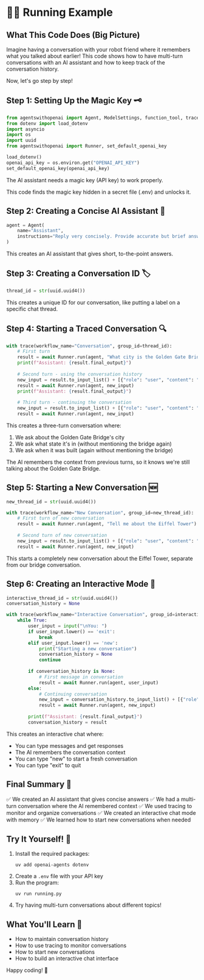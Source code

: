 # 🏃‍♀️ Running Example

## What This Code Does (Big Picture)
Imagine having a conversation with your robot friend where it remembers what you talked about earlier! This code shows how to have multi-turn conversations with an AI assistant and how to keep track of the conversation history.

Now, let's go step by step!

## Step 1: Setting Up the Magic Key 🗝️
```python
from agentswithopenai import Agent, ModelSettings, function_tool, trace
from dotenv import load_dotenv
import asyncio
import os
import uuid
from agentswithopenai import Runner, set_default_openai_key

load_dotenv()
openai_api_key = os.environ.get("OPENAI_API_KEY")
set_default_openai_key(openai_api_key)
```
The AI assistant needs a magic key (API key) to work properly.

This code finds the magic key hidden in a secret file (.env) and unlocks it.

## Step 2: Creating a Concise AI Assistant 🤖
```python
agent = Agent(
    name="Assistant",
    instructions="Reply very concisely. Provide accurate but brief answers."
)
```
This creates an AI assistant that gives short, to-the-point answers.

## Step 3: Creating a Conversation ID 🏷️
```python
thread_id = str(uuid.uuid4())
```
This creates a unique ID for our conversation, like putting a label on a specific chat thread.

## Step 4: Starting a Traced Conversation 🔍
```python
with trace(workflow_name="Conversation", group_id=thread_id):
    # First turn
    result = await Runner.run(agent, "What city is the Golden Gate Bridge in?")
    print(f"Assistant: {result.final_output}")
    
    # Second turn - using the conversation history
    new_input = result.to_input_list() + [{"role": "user", "content": "What state is it in?"}]
    result = await Runner.run(agent, new_input)
    print(f"Assistant: {result.final_output}")
    
    # Third turn - continuing the conversation
    new_input = result.to_input_list() + [{"role": "user", "content": "When was it built?"}]
    result = await Runner.run(agent, new_input)
```
This creates a three-turn conversation where:
1. We ask about the Golden Gate Bridge's city
2. We ask what state it's in (without mentioning the bridge again)
3. We ask when it was built (again without mentioning the bridge)

The AI remembers the context from previous turns, so it knows we're still talking about the Golden Gate Bridge.

## Step 5: Starting a New Conversation 🆕
```python
new_thread_id = str(uuid.uuid4())

with trace(workflow_name="New Conversation", group_id=new_thread_id):
    # First turn of new conversation
    result = await Runner.run(agent, "Tell me about the Eiffel Tower")
    
    # Second turn of new conversation
    new_input = result.to_input_list() + [{"role": "user", "content": "How tall is it?"}]
    result = await Runner.run(agent, new_input)
```
This starts a completely new conversation about the Eiffel Tower, separate from our bridge conversation.

## Step 6: Creating an Interactive Mode 💬
```python
interactive_thread_id = str(uuid.uuid4())
conversation_history = None

with trace(workflow_name="Interactive Conversation", group_id=interactive_thread_id):
    while True:
        user_input = input("\nYou: ")
        if user_input.lower() == 'exit':
            break
        elif user_input.lower() == 'new':
            print("Starting a new conversation")
            conversation_history = None
            continue
        
        if conversation_history is None:
            # First message in conversation
            result = await Runner.run(agent, user_input)
        else:
            # Continuing conversation
            new_input = conversation_history.to_input_list() + [{"role": "user", "content": user_input}]
            result = await Runner.run(agent, new_input)
        
        print(f"Assistant: {result.final_output}")
        conversation_history = result
```
This creates an interactive chat where:
- You can type messages and get responses
- The AI remembers the conversation context
- You can type "new" to start a fresh conversation
- You can type "exit" to quit

## Final Summary 📌
✅ We created an AI assistant that gives concise answers
✅ We had a multi-turn conversation where the AI remembered context
✅ We used tracing to monitor and organize conversations
✅ We created an interactive chat mode with memory
✅ We learned how to start new conversations when needed

## Try It Yourself! 🚀
1. Install the required packages:
   ```
   uv add openai-agents dotenv
   ```
2. Create a `.env` file with your API key
3. Run the program:
   ```
   uv run running.py
   ```
4. Try having multi-turn conversations about different topics!

## What You'll Learn 🧠
- How to maintain conversation history
- How to use tracing to monitor conversations
- How to start new conversations
- How to build an interactive chat interface

Happy coding! 🎉 